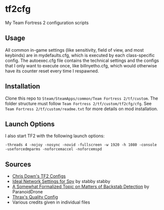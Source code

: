tf2cfg
======

My Team Fortress 2 configuration scripts

Usage
-----

All common in-game settings (like sensitivity, field of view, and most keybinds)
are in mydefaults.cfg, which is executed by each class-specific config. The
autoexec.cfg file contains the technical settings and the configs that I only
want to execute once, like billnyetho.cfg, which would otherwise have its counter
reset every time I respawned.

Installation
------------

Clone this repo to ```Steam/SteamApps/common/Team Fortress 2/tf/custom```. The folder
structure must follow ```Team Fortress 2/tf/custom/tf2cfg/cfg```. See
```Team Fortress 2/tf/custom/readme.txt``` for more details on mod installation.

Launch Options
--------------

I also start TF2 with the following launch options:

```-threads 4 -nojoy -nosync -novid -fullscreen -w 1920 -h 1080 -console -useforcedmparms -noforcemaccel -noforcemspd```

Sources
-------
- [Chris Down's TF2 Configs][chris]
- [Ideal Network Settings for Spy][stabbynet] by stabby stabby
- [A Somewhat Formalized Topic on Matters of Backstab Detection][formal] by ParanoidDrone
- [Thrax's Quality Config][thrax]
- Various credits given in individual files

[chris]: https://github.com/tf2configs/tf2configs
[stabbynet]: http://forums.steampowered.com/forums/showthread.php?t=2765833
[formal]: http://forums.steampowered.com/forums/showthread.php?t=1788631
[thrax]: http://icrontic.com/discussion/93420/max-quality-config-for-tf2
